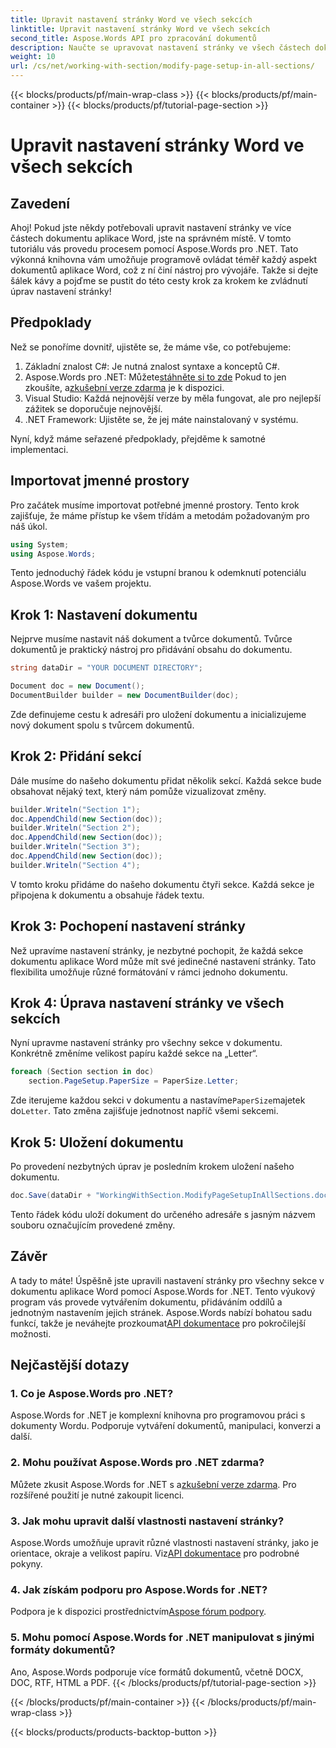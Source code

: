 ```yaml
---
title: Upravit nastavení stránky Word ve všech sekcích
linktitle: Upravit nastavení stránky Word ve všech sekcích
second_title: Aspose.Words API pro zpracování dokumentů
description: Naučte se upravovat nastavení stránky ve všech částech dokumentu aplikace Word pomocí Aspose.Words for .NET s tímto komplexním průvodcem krok za krokem.
weight: 10
url: /cs/net/working-with-section/modify-page-setup-in-all-sections/
---
```


{{< blocks/products/pf/main-wrap-class >}}
{{< blocks/products/pf/main-container >}}
{{< blocks/products/pf/tutorial-page-section >}}

# Upravit nastavení stránky Word ve všech sekcích

## Zavedení

Ahoj! Pokud jste někdy potřebovali upravit nastavení stránky ve více částech dokumentu aplikace Word, jste na správném místě. V tomto tutoriálu vás provedu procesem pomocí Aspose.Words pro .NET. Tato výkonná knihovna vám umožňuje programově ovládat téměř každý aspekt dokumentů aplikace Word, což z ní činí nástroj pro vývojáře. Takže si dejte šálek kávy a pojďme se pustit do této cesty krok za krokem ke zvládnutí úprav nastavení stránky!

## Předpoklady

Než se ponoříme dovnitř, ujistěte se, že máme vše, co potřebujeme:

1. Základní znalost C#: Je nutná znalost syntaxe a konceptů C#.
2.  Aspose.Words pro .NET: Můžete[stáhněte si to zde](https://releases.aspose.com/words/net/) Pokud to jen zkoušíte, a[zkušební verze zdarma](https://releases.aspose.com/) je k dispozici.
3. Visual Studio: Každá nejnovější verze by měla fungovat, ale pro nejlepší zážitek se doporučuje nejnovější.
4. .NET Framework: Ujistěte se, že jej máte nainstalovaný v systému.

Nyní, když máme seřazené předpoklady, přejděme k samotné implementaci.

## Importovat jmenné prostory

Pro začátek musíme importovat potřebné jmenné prostory. Tento krok zajišťuje, že máme přístup ke všem třídám a metodám požadovaným pro náš úkol.

```csharp
using System;
using Aspose.Words;
```

Tento jednoduchý řádek kódu je vstupní branou k odemknutí potenciálu Aspose.Words ve vašem projektu.

## Krok 1: Nastavení dokumentu

Nejprve musíme nastavit náš dokument a tvůrce dokumentů. Tvůrce dokumentů je praktický nástroj pro přidávání obsahu do dokumentu.

```csharp
string dataDir = "YOUR DOCUMENT DIRECTORY";

Document doc = new Document();
DocumentBuilder builder = new DocumentBuilder(doc);
```

Zde definujeme cestu k adresáři pro uložení dokumentu a inicializujeme nový dokument spolu s tvůrcem dokumentů.

## Krok 2: Přidání sekcí

Dále musíme do našeho dokumentu přidat několik sekcí. Každá sekce bude obsahovat nějaký text, který nám pomůže vizualizovat změny.

```csharp
builder.Writeln("Section 1");
doc.AppendChild(new Section(doc));
builder.Writeln("Section 2");
doc.AppendChild(new Section(doc));
builder.Writeln("Section 3");
doc.AppendChild(new Section(doc));
builder.Writeln("Section 4");
```

V tomto kroku přidáme do našeho dokumentu čtyři sekce. Každá sekce je připojena k dokumentu a obsahuje řádek textu.

## Krok 3: Pochopení nastavení stránky

Než upravíme nastavení stránky, je nezbytné pochopit, že každá sekce dokumentu aplikace Word může mít své jedinečné nastavení stránky. Tato flexibilita umožňuje různé formátování v rámci jednoho dokumentu.

## Krok 4: Úprava nastavení stránky ve všech sekcích

Nyní upravme nastavení stránky pro všechny sekce v dokumentu. Konkrétně změníme velikost papíru každé sekce na „Letter“.

```csharp
foreach (Section section in doc)
    section.PageSetup.PaperSize = PaperSize.Letter;
```

 Zde iterujeme každou sekci v dokumentu a nastavíme`PaperSize`majetek do`Letter`. Tato změna zajišťuje jednotnost napříč všemi sekcemi.

## Krok 5: Uložení dokumentu

Po provedení nezbytných úprav je posledním krokem uložení našeho dokumentu.

```csharp
doc.Save(dataDir + "WorkingWithSection.ModifyPageSetupInAllSections.doc");
```

Tento řádek kódu uloží dokument do určeného adresáře s jasným názvem souboru označujícím provedené změny.

## Závěr

 A tady to máte! Úspěšně jste upravili nastavení stránky pro všechny sekce v dokumentu aplikace Word pomocí Aspose.Words for .NET. Tento výukový program vás provede vytvářením dokumentu, přidáváním oddílů a jednotným nastavením jejich stránek. Aspose.Words nabízí bohatou sadu funkcí, takže je neváhejte prozkoumat[API dokumentace](https://reference.aspose.com/words/net/) pro pokročilejší možnosti.

## Nejčastější dotazy

### 1. Co je Aspose.Words pro .NET?

Aspose.Words for .NET je komplexní knihovna pro programovou práci s dokumenty Wordu. Podporuje vytváření dokumentů, manipulaci, konverzi a další.

### 2. Mohu používat Aspose.Words pro .NET zdarma?

 Můžete zkusit Aspose.Words for .NET s a[zkušební verze zdarma](https://releases.aspose.com/). Pro rozšířené použití je nutné zakoupit licenci.

### 3. Jak mohu upravit další vlastnosti nastavení stránky?

 Aspose.Words umožňuje upravit různé vlastnosti nastavení stránky, jako je orientace, okraje a velikost papíru. Viz[API dokumentace](https://reference.aspose.com/words/net/) pro podrobné pokyny.

### 4. Jak získám podporu pro Aspose.Words for .NET?

 Podpora je k dispozici prostřednictvím[Aspose fórum podpory](https://forum.aspose.com/c/words/8).

### 5. Mohu pomocí Aspose.Words for .NET manipulovat s jinými formáty dokumentů?

Ano, Aspose.Words podporuje více formátů dokumentů, včetně DOCX, DOC, RTF, HTML a PDF.
{{< /blocks/products/pf/tutorial-page-section >}}

{{< /blocks/products/pf/main-container >}}
{{< /blocks/products/pf/main-wrap-class >}}

{{< blocks/products/products-backtop-button >}}
